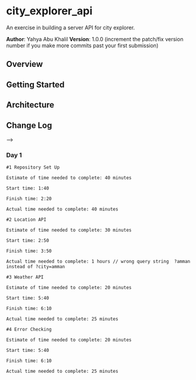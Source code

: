 # city_explorer_api
An exercise in building a server API for city explorer.  


**Author**: Yahya Abu Khalil
**Version**: 1.0.0 (increment the patch/fix version number if you make more commits past your first submission)

## Overview
<!-- Provide a high level overview of what this application is and why you are building it, beyond the fact that it's an assignment for this class. (i.e. What's your problem domain?) -->

## Getting Started
<!-- What are the steps that a user must take in order to build this app on their own machine and get it running? -->

## Architecture
<!-- Provide a detailed description of the application design. What technologies (languages, libraries, etc) you're using, and any other relevant design information. -->

## Change Log
<!-- Use this area to document the iterative changes made to your application as each feature is successfully implemented. Use time stamps. Here's an examples:

2020-07-26 14:22:06 - Added initial state V-1.0.0

## Credits and Collaborations
<!-- Give credit (and a link) to other people or resources that helped you build this application. -->
-->

### Day 1
```
#1 Repository Set Up

Estimate of time needed to complete: 40 minutes

Start time: 1:40

Finish time: 2:20

Actual time needed to complete: 40 minutes
```

```
#2 Location API

Estimate of time needed to complete: 30 minutes

Start time: 2:50

Finish time: 3:50

Actual time needed to complete: 1 hours // wrong query string  ?amman instead of ?city=amman 
```
```
#3 Weather API

Estimate of time needed to complete: 20 minutes

Start time: 5:40

Finish time: 6:10

Actual time needed to complete: 25 minutes
```
```
#4 Error Checking

Estimate of time needed to complete: 20 minutes

Start time: 5:40

Finish time: 6:10

Actual time needed to complete: 25 minutes
```